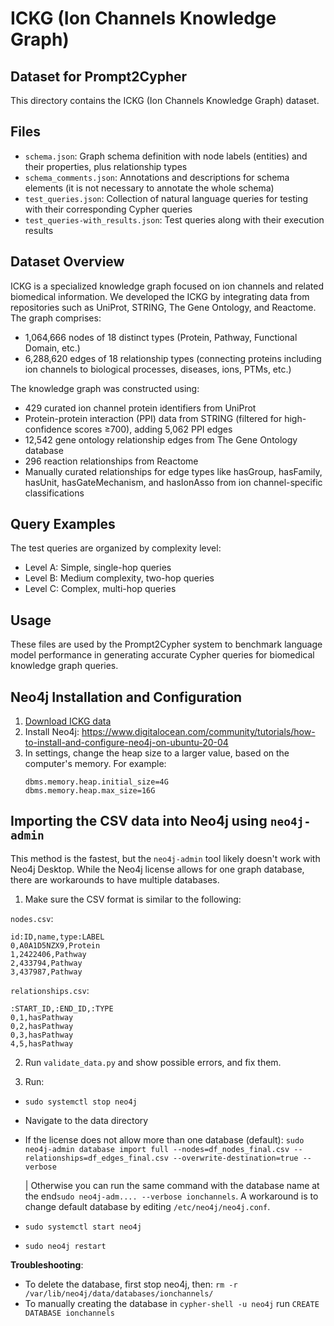 # ICKG (Ion Channels Knowledge Graph)

## Dataset for Prompt2Cypher

This directory contains the ICKG (Ion Channels Knowledge Graph) dataset.

## Files

- `schema.json`: Graph schema definition with node labels (entities) and their properties, plus relationship types
- `schema_comments.json`: Annotations and descriptions for schema elements (it is not necessary to annotate the whole schema)
- `test_queries.json`: Collection of natural language queries for testing with their corresponding Cypher queries
- `test_queries-with_results.json`: Test queries along with their execution results

## Dataset Overview

ICKG is a specialized knowledge graph focused on ion channels and related biomedical information. We developed the ICKG by integrating data from repositories such as UniProt, STRING, The Gene Ontology, and Reactome. The graph comprises:

- 1,064,666 nodes of 18 distinct types (Protein, Pathway, Functional Domain, etc.)
- 6,288,620 edges of 18 relationship types (connecting proteins including ion channels to biological processes, diseases, ions, PTMs, etc.)

The knowledge graph was constructed using:
- 429 curated ion channel protein identifiers from UniProt
- Protein-protein interaction (PPI) data from STRING (filtered for high-confidence scores ≥700), adding 5,062 PPI edges
- 12,542 gene ontology relationship edges from The Gene Ontology database
- 296 reaction relationships from Reactome
- Manually curated relationships for edge types like hasGroup, hasFamily, hasUnit, hasGateMechanism, and hasIonAsso from ion channel-specific classifications

## Query Examples

The test queries are organized by complexity level:
- Level A: Simple, single-hop queries
- Level B: Medium complexity, two-hop queries
- Level C: Complex, multi-hop queries

## Usage

These files are used by the Prompt2Cypher system to benchmark language model performance in generating accurate Cypher queries for biomedical knowledge graph queries.

## Neo4j Installation and Configuration

1. [Download ICKG data](https://outlookuga-my.sharepoint.com/:u:/g/personal/ss44253_uga_edu/EU2cmyn6TsFEmA4ajU4YVg4BiY2Sl3DiQjmEeRv-EPpyMQ?e=5Pmma4)
2. Install Neo4j: https://www.digitalocean.com/community/tutorials/how-to-install-and-configure-neo4j-on-ubuntu-20-04
3. In settings, change the heap size to a larger value, based on the computer's memory. For example:
    ```
    dbms.memory.heap.initial_size=4G
    dbms.memory.heap.max_size=16G
    ```

## Importing the CSV data into Neo4j using `neo4j-admin`

This method is the fastest, but the `neo4j-admin` tool likely doesn't work with Neo4j Desktop. While the Neo4j license allows for one graph database, there are workarounds to have multiple databases.

1. Make sure the CSV format is similar to the following:

`nodes.csv`:
```csv
id:ID,name,type:LABEL
0,A0A1D5NZX9,Protein
1,2422406,Pathway
2,433794,Pathway
3,437987,Pathway
```

`relationships.csv`:
```csv
:START_ID,:END_ID,:TYPE
0,1,hasPathway
0,2,hasPathway
0,3,hasPathway
4,5,hasPathway
```
2. Run `validate_data.py` and show possible errors, and fix them.

3. Run: 
 - `sudo systemctl stop neo4j`
 - Navigate to the data directory
 - If the license does not allow more than one database (default): `sudo neo4j-admin database import full --nodes=df_nodes_final.csv --relationships=df_edges_final.csv --overwrite-destination=true --verbose`
    
    | Otherwise you can run the same command with the database name at the end`sudo neo4j-adm.... --verbose ionchannels`. A workaround is to change default database by editing `/etc/neo4j/neo4j.conf`.
  
 - `sudo systemctl start neo4j`
 - `sudo neo4j restart`

**Troubleshooting**:
  - To delete the database, first stop neo4j, then: `rm -r /var/lib/neo4j/data/databases/ionchannels/`
  - To manually creating the database in `cypher-shell -u neo4j` run `CREATE DATABASE ionchannels`


